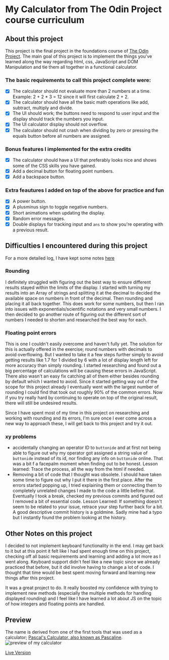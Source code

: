 # My Calculator from The Odin Project course curriculum

## About this project

This project is the final project in the foundations course of [The Odin Project](https://www.theodinproject.com/lessons/foundations-calculator). 
The main goal of this project is to implement the things you've learned along the way regarding html, css, JavaScript and DOM Manipulation and tie them all together in a functional calculator. 

### The basic requirements to call this project complete were:
- [x] The calculator should not evaluate more than 2 numbers at a time. Example: 2 + 2 * 3 = 12 since it will first calculate 2 + 2. 
- [x] The calculator should have all the basic math operations like add, subtract, multiply and divide.
- [x] The UI should work; the buttons need to respond to user input and the display should track the numbers you input.
- [x] The UI calculator display should not overflow.
- [x] The calculator should not crash when dividing by zero or pressing the equals button before all numbers are assigned.

### Bonus features I implemented for the extra credits
- [x] The calculator should have a UI that preferably looks nice and shows some of the CSS skills you have gained.
- [x] Add a decimal button for floating point numbers.
- [x] Add a backspace button.

### Extra feautures I added on top of the above for practice and fun
- [x] A power button.
- [x] A plusminus sign to toggle negative numbers.
- [x] Short animations when updating the display.
- [x] Random error messages.
- [x] Double displays for tracking input and `ans` to show you're operating with a previous result.

## Difficulties I encountered during this project
For a more detailed log, I have kept some notes [here](./planning%20phase/Notes%20and%20progress%20pseudocode.md)
### Rounding
I definitely struggled with figuring out the best way to ensure different results stayed within the limits of the display. I started with turning my results into an Array of strings and splitting it at the decimal to decided the available space on numbers in front of the decimal. Then rounding and placing it all back together. This does work for some numbers, but then I ran into issues with exponentials/scientific notations and very small numbers.
I then decided to go another route of figuring out the different sort of numbers I needed to shorten and researched the best way for each.
### Floating point errors
This is one I couldn't easily overcome and haven't fully yet. The solution for this is actually offered in the exercise; round numbers with decimals to avoid overflowing. But I wanted to take it a few steps further simply to avoid getting results like 1.7 for 1 divided by 6 with a lot of display length left for more accuracy than simply rounding. I started researching and found out a big percentage of calculations will be causing these errors in JavaScript. There also wasn't an easy fix catching all of them either besides rounding by default which I wanted to avoid. Since it started getting way out of the scope for this project already I eventually went with the largest number of rounding I could find that took out roughly 90% of the common errors. Now if you try really hard by continuing to operate on top of the original result, there will still be undesired results.

Since I have spent most of my time in this project on researching and working with rounding and its errors, I'm sure once I ever come across a new way to approach these, I will get back to this project and try it out.
### xy problems
- accidentally changing an operator ID to `buttonide` and at first not being able to figure out why my operator got assigned a string value of `buttonide` instead of its id, nor finding any info on `buttonide` online. That was a bit f a facepalm moment when finding out to be honest. Lesson learned: Trace the process, all the way from the html if needed.
- Removing a bit of code that I thought was obsolete. I should have taken some time to figure out why I put it there in the first place. After the errors started popping up, I tried explaining them or connecting them to completely unrelated changes I made to the code a little before that. Eventually I took a break, checked my previous commits and figured out I removed a bit of essential code. Lesson Learned: If something doesn't seem to be related to your issue, retrace your step further back for a bit. A good descriptive commit history is a goldmine. Sadly mine had a typo but I instantly found the problem looking at the history. 

## Other Notes on this project

I decided to not implement keyboard functionality in the end. I may get back to it but at this point it felt like I had spent enough time on this project, checking off all basic requirements and learning and adding a lot more as I went along. Keyboard support didn't feel like a new topic since we already practiced that before, but it did involve having to change a lot of code. I thought that time would be best spent moving forward and learning new things after this project. 

It was a great project to do. It really boosted my confidence with trying to implement new methods (especially the multiple methods for handling displayed rounding) and I feel like I have learned a lot about JS on the topic of how integers and floating points are handled. 

## Preview

The name is derived from one of the first tools that was used as a calculator; [Pascal's Calculator, also known as Pascaline](https://en.wikipedia.org/wiki/Pascal%27s_calculator).
![preview of my calculator](https://github.com/ManonLef/calculator/blob/main/resources/calculator-preview.png?raw=true)

[Live Version](https://manonlef.github.io/calculator/)
